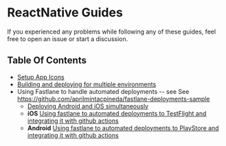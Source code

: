 # ReactNative Guides

If you experienced any problems while following any of these guides, feel free to open an issue or start a discussion.

## Table Of Contents

- [Setup App Icons](./setup_appicon)
- [Building and deploying for multiple environments](./multi_env_build)
- Using Fastlane to handle automated deployments -- see See https://github.com/aprilmintacpineda/fastlane-deployments-sample
  - [Deploying Android and iOS simultaneously](./fastlane_simultaneous)
  - **iOS** [Using fastlane to automated deployments to TestFlight and integrating it with github actions](./fastlane_testflight)
  - **Android** [Using fastlane to automated deployments to PlayStore and integrating it with github actions](./fastlane_playstore)
